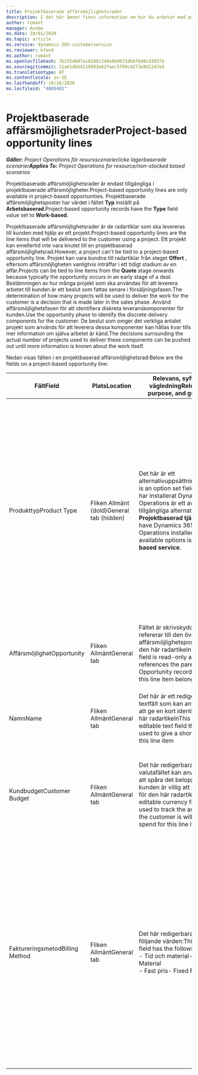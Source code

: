 ```yaml
---
title: Projektbaserade affärsmöjlighetsrader
description: I det här ämnet finns information om hur du arbetar med projektbaserade affärsmöjlighetsrader.
author: rumant
manager: Annbe
ms.date: 10/01/2020
ms.topic: article
ms.service: dynamics-365-customerservice
ms.reviewer: kfend
ms.author: rumant
ms.openlocfilehash: 7b255d607ac8180c249a9b9831db6f8d0cd3937b
ms.sourcegitcommit: 11a61db54119503e82faec5f99c4273e8d1247e5
ms.translationtype: HT
ms.contentlocale: sv-SE
ms.lasthandoff: 10/16/2020
ms.locfileid: "4085401"
---
```

# <a name="project-based-opportunity-lines"></a><span data-ttu-id="d31de-103">Projektbaserade affärsmöjlighetsrader</span><span class="sxs-lookup"><span data-stu-id="d31de-103">Project-based opportunity lines</span></span>

<span data-ttu-id="d31de-104">_**Gäller:** Project Operations för resursscenarier/icke lagerbaserade scenarier_</span><span class="sxs-lookup"><span data-stu-id="d31de-104">_**Applies To:** Project Operations for resource/non-stocked based scenarios_</span></span>


<span data-ttu-id="d31de-105">Projektbaserade affärsmöjlighetsrader är endast tillgängliga i projektbaserade affärsmöjligheter.</span><span class="sxs-lookup"><span data-stu-id="d31de-105">Project-based opportunity lines are only available in project-based opportunities.</span></span> <span data-ttu-id="d31de-106">Projektbaserade affärsmöjlighetsposter har värdet i fältet **Typ** inställt på **Arbetsbaserad**.</span><span class="sxs-lookup"><span data-stu-id="d31de-106">Project-based opportunity records have the **Type** field value set to **Work-based**.</span></span>

<span data-ttu-id="d31de-107">Projektbaserade affärsmöjlighetsrader är de radartiklar som ska levereras till kunden med hjälp av ett projekt.</span><span class="sxs-lookup"><span data-stu-id="d31de-107">Project-based opportunity lines are the line items that will be delivered to the customer using a project.</span></span> <span data-ttu-id="d31de-108">Ett projekt kan emellertid inte vara knutet till en projektbaserad affärsmöjlighetsrad.</span><span class="sxs-lookup"><span data-stu-id="d31de-108">However, a project can't be tied to a project-based opportunity line.</span></span> <span data-ttu-id="d31de-109">Projekt kan vara bundna till radartiklar från steget **Offert** , eftersom affärsmöjligheten vanligtvis inträffar i ett tidigt stadium av en affär.</span><span class="sxs-lookup"><span data-stu-id="d31de-109">Projects can be tied to line items from the **Quote** stage onwards because typically the opportunity occurs in an early stage of a deal.</span></span> <span data-ttu-id="d31de-110">Bestämningen av hur många projekt som ska användas för att leverera arbetet till kunden är ett beslut som fattas senare i försäljningsfasen.</span><span class="sxs-lookup"><span data-stu-id="d31de-110">The determination of how many projects will be used to deliver the work for the customer is a decision that is made later in the sales phase.</span></span> <span data-ttu-id="d31de-111">Använd affärsmöjlighetsfasen för att identifiera diskreta leveranskomponenter för kunden.</span><span class="sxs-lookup"><span data-stu-id="d31de-111">Use the opportunity phase to identify the discrete delivery components for the customer.</span></span> <span data-ttu-id="d31de-112">De beslut som omger det verkliga antalet projekt som används för att leverera dessa komponenter kan hållas kvar tills mer information om själva arbetet är känd.</span><span class="sxs-lookup"><span data-stu-id="d31de-112">The decisions surrounding the actual number of projects used to deliver these components can be pushed out until more information is known about the work itself.</span></span>

<span data-ttu-id="d31de-113">Nedan visas fälten i en projektbaserad affärsmöjlighetsrad:</span><span class="sxs-lookup"><span data-stu-id="d31de-113">Below are the fields on a project-based opportunity line:</span></span>

| <span data-ttu-id="d31de-114">**Fält**</span><span class="sxs-lookup"><span data-stu-id="d31de-114">**Field**</span></span> | <span data-ttu-id="d31de-115">**Plats**</span><span class="sxs-lookup"><span data-stu-id="d31de-115">**Location**</span></span> | <span data-ttu-id="d31de-116">**Relevans, syfte och vägledning**</span><span class="sxs-lookup"><span data-stu-id="d31de-116">**Relevance, purpose, and guidance**</span></span> | <span data-ttu-id="d31de-117">**Inverkan nedströms**</span><span class="sxs-lookup"><span data-stu-id="d31de-117">**Downstream impact**</span></span> |
| --- | --- | --- | --- |
| <span data-ttu-id="d31de-118">Produkttyp</span><span class="sxs-lookup"><span data-stu-id="d31de-118">Product Type</span></span> | <span data-ttu-id="d31de-119">Fliken Allmänt (dold)</span><span class="sxs-lookup"><span data-stu-id="d31de-119">General tab (hidden)</span></span> | <span data-ttu-id="d31de-120">Det här är ett alternativuppsättningsfält.</span><span class="sxs-lookup"><span data-stu-id="d31de-120">This is an option set field.</span></span> <span data-ttu-id="d31de-121">Om du har installerat Dynamics 365 Operations är ett av de tillgängliga alternativen **Projektbaserad tjänst**.</span><span class="sxs-lookup"><span data-stu-id="d31de-121">If you have Dynamics 365 Operations installed, one the available options is, **Project-based service**.</span></span>  | <span data-ttu-id="d31de-122">Värdet i det här fältet anges till **Projektbaserad tjänst** när du skapar en projektbaserad affärsmöjlighetsrad från rutnätet med projektbaserade rader för affärsmöjligheten.</span><span class="sxs-lookup"><span data-stu-id="d31de-122">The value of this field is set to **Project-based service** when you create the project-based opportunity line from the project-based lines grid on the Opportunity.</span></span> <br> <span data-ttu-id="d31de-123">Om du ändrar eller åsidosätter det här värdet aktiveras inte projektfunktionerna på de projektbaserade radartiklarna.</span><span class="sxs-lookup"><span data-stu-id="d31de-123">If you change or override this value, the project functionality won't be enabled on your project-based line items.</span></span> |
| <span data-ttu-id="d31de-124">Affärsmöjlighet</span><span class="sxs-lookup"><span data-stu-id="d31de-124">Opportunity</span></span> | <span data-ttu-id="d31de-125">Fliken Allmänt</span><span class="sxs-lookup"><span data-stu-id="d31de-125">General tab</span></span> | <span data-ttu-id="d31de-126">Fältet är skrivskyddat och refererar till den överordnade affärsmöjlighetsposten som den här radartikeln tillhör.</span><span class="sxs-lookup"><span data-stu-id="d31de-126">This field is read-only and references the parent Opportunity record to which this line item belongs.</span></span> | <span data-ttu-id="d31de-127">Det här fältet har ingen inverkan nedströms.</span><span class="sxs-lookup"><span data-stu-id="d31de-127">There is no downstream impact of this field.</span></span> |
| <span data-ttu-id="d31de-128">Namn</span><span class="sxs-lookup"><span data-stu-id="d31de-128">Name</span></span> | <span data-ttu-id="d31de-129">Fliken Allmänt</span><span class="sxs-lookup"><span data-stu-id="d31de-129">General tab</span></span> | <span data-ttu-id="d31de-130">Det här är ett redigerbart textfält som kan användas för att ge en kort identitet för den här radartikeln</span><span class="sxs-lookup"><span data-stu-id="d31de-130">This is an editable text field that can be used to give a short identity to this line item</span></span> | <span data-ttu-id="d31de-131">Det här värdet överförs till offertraden när du skapar en offert från den här affärsmöjligheten</span><span class="sxs-lookup"><span data-stu-id="d31de-131">This value is carried over to the quote line when you create a quote from this opportunity</span></span> |
| <span data-ttu-id="d31de-132">Kundbudget</span><span class="sxs-lookup"><span data-stu-id="d31de-132">Customer Budget</span></span> | <span data-ttu-id="d31de-133">Fliken Allmänt</span><span class="sxs-lookup"><span data-stu-id="d31de-133">General tab</span></span> | <span data-ttu-id="d31de-134">Det här redigerbara valutafältet kan användas för att spåra det belopp som kunden är villig att spendera för den här radartikeln.</span><span class="sxs-lookup"><span data-stu-id="d31de-134">This editable currency field can be used to track the amount that the customer is willing to spend for this line item.</span></span> | <span data-ttu-id="d31de-135">Det här värdet överförs till motsvarande fält på offertraden när du skapar en offert från den här affärsmöjligheten</span><span class="sxs-lookup"><span data-stu-id="d31de-135">This value is carried over to the corresponding field on the quote line when you create a quote from this opportunity</span></span> |
| <span data-ttu-id="d31de-136">Faktureringsmetod</span><span class="sxs-lookup"><span data-stu-id="d31de-136">Billing Method</span></span> | <span data-ttu-id="d31de-137">Fliken Allmänt</span><span class="sxs-lookup"><span data-stu-id="d31de-137">General tab</span></span> | <span data-ttu-id="d31de-138">Det här redigerbara fältet har följande värden:</span><span class="sxs-lookup"><span data-stu-id="d31de-138">This editable field has the following values:</span></span></br><span data-ttu-id="d31de-139">- Tid och material</span><span class="sxs-lookup"><span data-stu-id="d31de-139">- Time and Material</span></span></br><span data-ttu-id="d31de-140">- Fast pris</span><span class="sxs-lookup"><span data-stu-id="d31de-140">- Fixed Price</span></span> | <span data-ttu-id="d31de-141">Det här värdet överförs till motsvarande fält på offertraden när du skapar en offert från den här affärsmöjligheten.</span><span class="sxs-lookup"><span data-stu-id="d31de-141">This value is carried over to the corresponding field on the quote line when you create a quote from this opportunity.</span></span> <span data-ttu-id="d31de-142">När du har skapat offertraden är fältet låst och kan inte ändras.</span><span class="sxs-lookup"><span data-stu-id="d31de-142">After the quote line is created, the field is locked and can't be changed.</span></span> <span data-ttu-id="d31de-143">Tilldela det här fältvärdet så exakt som möjligt.</span><span class="sxs-lookup"><span data-stu-id="d31de-143">Assign this field value as accurately as possible.</span></span> <span data-ttu-id="d31de-144">Om du behöver ändra värdet i det här fältet på offertraden tar du bort och skapar offertraden på nytt.</span><span class="sxs-lookup"><span data-stu-id="d31de-144">If you need to change the value of this field on the quote line, delete and re-create the quote line.</span></span> |
